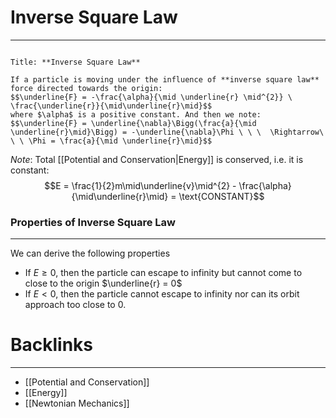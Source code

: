 # Inverse Square Law
---
```ad-Definition

Title: **Inverse Square Law**

If a particle is moving under the influence of **inverse square law** force directed towards the origin:
$$\underline{F} = -\frac{\alpha}{\mid \underline{r} \mid^{2}} \ \frac{\underline{r}}{\mid\underline{r}\mid}$$
where $\alpha$ is a positive constant. And then we note:
$$\underline{F} = \underline{\nabla}\Bigg(\frac{a}{\mid \underline{r}\mid}\Bigg) = -\underline{\nabla}\Phi \ \ \  \Rightarrow\ \ \ \Phi = \frac{a}{\mid \underline{r}\mid}$$
```

*Note*: Total [[Potential and Conservation|Energy]] is conserved, i.e. it is constant:
$$E = \frac{1}{2}m\mid\underline{v}\mid^{2} - \frac{\alpha}{\mid\underline{r}\mid} = \text{CONSTANT}$$
### Properties of Inverse Square Law
---
We can derive the following properties

- If $E \geq 0$, then the particle can escape to infinity but cannot come to close to the origin $\underline{r} = 0$
- If $E < 0$, then the particle cannot escape to infinity nor can its orbit approach too close to $0$.

# Backlinks
---
- [[Potential and Conservation]]
- [[Energy]]
- [[Newtonian Mechanics]]
